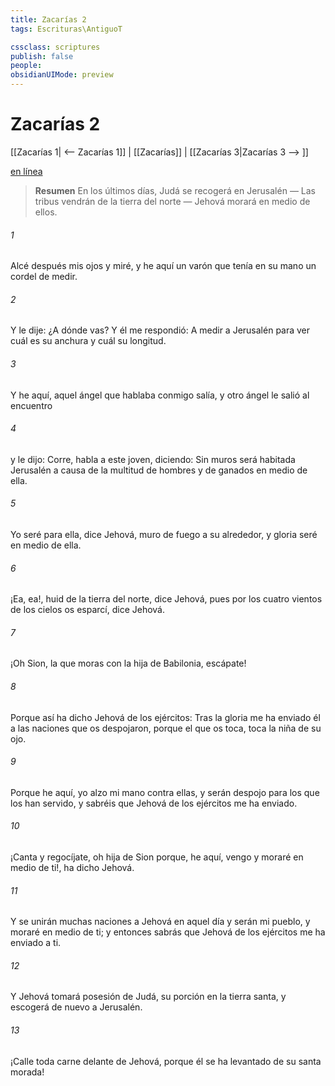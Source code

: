 ```yaml
---
title: Zacarías 2
tags: Escrituras\AntiguoT

cssclass: scriptures
publish: false
people:
obsidianUIMode: preview
---
```


# Zacarías 2
[[Zacarías 1| <-- Zacarías 1]] | [[Zacarías]] | [[Zacarías 3|Zacarías 3 --> ]]

[en línea](https://churchofjesuschrist.org/study/scriptures/ot/zech/2?lang=spa)

> __Resumen__
En los últimos días, Judá se recogerá en Jerusalén — Las tribus vendrán de la tierra del norte — Jehová morará en medio de ellos.

###### 1 
Alcé después mis ojos y miré, y he aquí un varón que tenía en su mano un cordel de medir.

###### 2 
Y le dije: ¿A dónde vas? Y él me respondió: A medir a Jerusalén para ver cuál es su anchura y cuál su longitud.

###### 3 
Y he aquí, aquel ángel que hablaba conmigo salía, y otro ángel le salió al encuentro

###### 4 
y le dijo: Corre, habla a este joven, diciendo: Sin muros será habitada Jerusalén a causa de la multitud de hombres y de ganados en medio de ella.

###### 5 
Yo seré para ella, dice Jehová, muro de fuego a su alrededor, y gloria seré en medio de ella.

###### 6 
¡Ea, ea!, huid de la tierra del norte, dice Jehová, pues por los cuatro vientos de los cielos os esparcí, dice Jehová.

###### 7 
¡Oh Sion, la que moras con la hija de Babilonia, escápate!

###### 8 
Porque así ha dicho Jehová de los ejércitos: Tras la gloria me ha enviado él a las naciones que os despojaron, porque el que os toca, toca la niña de su ojo.

###### 9 
Porque he aquí, yo alzo mi mano contra ellas, y serán despojo para los que los han servido, y sabréis que Jehová de los ejércitos me ha enviado.

###### 10 
¡Canta y regocíjate, oh hija de Sion porque, he aquí, vengo y moraré en medio de ti!, ha dicho Jehová.

###### 11 
Y se unirán muchas naciones a Jehová en aquel día y serán mi pueblo, y moraré en medio de ti; y entonces sabrás que Jehová de los ejércitos me ha enviado a ti.

###### 12 
Y Jehová tomará posesión de Judá, su porción en la tierra santa, y escogerá de nuevo a Jerusalén.

###### 13 
¡Calle toda carne delante de Jehová, porque él se ha levantado de su santa morada!

